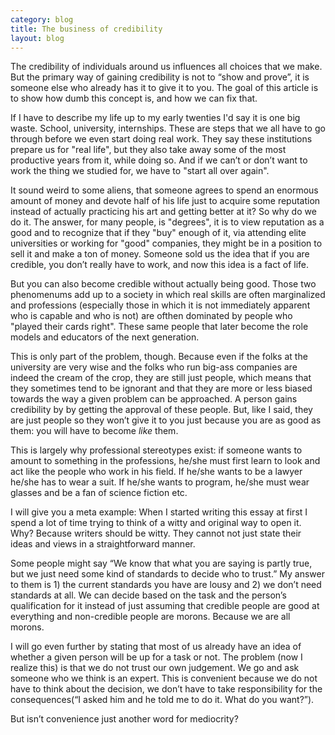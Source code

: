 ```yaml
---
category: blog
title: The business of credibility
layout: blog
---
```


The credibility of individuals around us influences all choices that we make. But the primary way of gaining credibility is not to “show and prove”, it is someone else who already has it to give it to you. The goal of this article is to show how dumb this concept is, and how we can fix that.

<!--more-->

If I have to describe my life up to my early twenties I'd say it is one big waste. School, university, internships. These are steps that we all have to go through before we even start doing real work. They say these institutions prepare us for "real life", but they also take away some of the most productive years from it, while doing so. And if we can’t or don’t want to work the thing we studied for, we have to "start all over again".

It sound weird to some aliens, that someone agrees to spend an enormous amount of money and devote half of his life just to acquire some reputation instead of actually practicing his art and getting better at it? So why do we do it. The answer, for many people, is "degrees", it is to view reputation as a good and to recognize that if they "buy" enough of it, via attending elite universities or working for "good" companies, they might be in a position to sell it and make a ton of money. Someone sold us the idea that if you are credible, you don’t really have to work, and now this idea is a fact of life.

But you can also become credible without actually being good. Those two phenomenums add up to a society in which real skills are often marginalized and professions (especially those in which it is not immediately apparent who is capable and who is not) are ofthen dominated by people who "played their cards right". These same people that later become the role models and educators of the next generation. 

This is only part of the problem, though. Because even if the folks at the university are very wise and the folks who run big-ass companies are indeed the cream of the crop, they are still just people, which means that they sometimes tend to be ignorant and that they are more or less biased towards the way a given problem can be approached. A person gains credibility by by getting the approval of these people. But, like I said, they are just people so they won’t give it to you just because you are as good as them: you will have to become *like* them. 

This is largely why professional stereotypes exist: if someone wants to amount to something in the professions, he/she must first learn to look and act like the people who work in his field. If he/she wants to be a lawyer he/she has to wear a suit. If he/she wants to program, he/she must wear glasses and be a fan of science fiction etc. 

I will give you a meta example: When I started writing this essay at first I spend a lot of time trying to think of a witty and original way to open it. Why? Because writers should be witty. They cannot not just state their ideas and views in a straightforward manner.

Some people might say “We know that what you are saying is partly true, but we just need some kind of standards to decide who to trust.” My answer to them is 1) the current standards you have are lousy and 2) we don’t need standards at all. We can decide based on the task and the person’s qualification for it instead of just assuming that credible people are good at everything and non-credible people are morons. Because we are all morons.

I will go even further by stating that most of us already have an idea of whether a given person will be up for a task or not. The problem (now I realize this) is that we do not trust our own judgement. We go and ask someone who we think is an expert. This is convenient because we do not have to think about the decision, we don’t have to take responsibility for the consequences(“I asked him and he told me to do it. What do you want?”). 

But isn’t convenience just another word for mediocrity?
